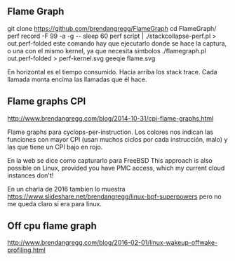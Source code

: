 ## Flame Graph
git clone https://github.com/brendangregg/FlameGraph
cd FlameGraph/
perf record -F 99 -a -g -- sleep 60
perf script | ./stackcollapse-perf.pl > out.perf-folded
  este comando hay que ejecutarlo donde se hace la captura, o una con el mismo kernel, ya que necesita simbolos
./flamegraph.pl out.perf-folded > perf-kernel.svg
geeqie flame.svg

En horizontal es el tiempo consumido.
Hacia arriba los stack trace. Cada llamada monta encima las llamadas que él hace.



## Flame graphs CPI
http://www.brendangregg.com/blog/2014-10-31/cpi-flame-graphs.html

Flame graphs para cyclops-per-instruction.
Los colores nos indican las funciones con mayor CPI (usan muchos ciclos por cada instrucción, malo) y las que tiene un CPI bajo en rojo.

En la web se dice como capturarlo para FreeBSD
This approach is also possible on Linux, provided you have PMC access, which my current cloud instances don't!

En un charla de 2016 tambien lo muestra https://www.slideshare.net/brendangregg/linux-bpf-superpowers pero no me queda claro si era para linux.



## Off cpu flame graph
http://www.brendangregg.com/blog/2016-02-01/linux-wakeup-offwake-profiling.html
